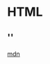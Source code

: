 # HTML

## '<map></map>'
[<map/>](./map/map.html)
[mdn](https://developer.mozilla.org/zh-CN/docs/Web/HTML/Element/area)
